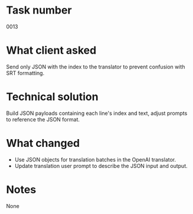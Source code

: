 # Task number
0013
# What client asked
Send only JSON with the index to the translator to prevent confusion with SRT formatting.
# Technical solution
Build JSON payloads containing each line's index and text, adjust prompts to reference the JSON format.
# What changed
- Use JSON objects for translation batches in the OpenAI translator.
- Update translation user prompt to describe the JSON input and output.
# Notes
None
